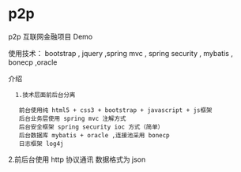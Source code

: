 # p2p  
   
p2p 互联网金融项目 Demo

使用技术： bootstrap , jquery ,spring mvc , spring security , mybatis , bonecp ,oracle


介绍

      1.技术层面前后台分离
      
       前台使用纯 html5 + css3 + bootstrap + javascript + js框架     
       后台业务层使用 spring mvc 注解方式    
       后台安全框架 spring security ioc 方式（简单）    
       后台数据库 mybatis + oracle ,连接池采用 bonecp   
       日志框架 log4j   
   
   2.前后台使用 http 协议通讯  数据格式为 json      


